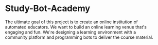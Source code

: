 # Study-Bot-Academy
The ultimate goal of this project is to create an online institution of automated educators.
We want to build an online learning venue that's engaging and fun. We're designing a learning environment with a community platform and programming bots to deliver the course material.
